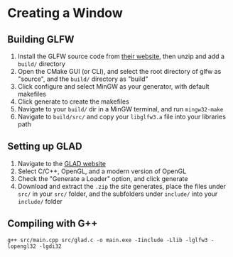 # Creating a Window

## Building GLFW
1. Install the GLFW source code from [their website](https://www.glfw.org/download.html), then unzip and add a `build/` directory
2. Open the CMake GUI (or CLI), and select the root directory of glfw as "source", and the `build/` directory as "build"
3. Click configure and select MinGW as your generator, with default makefiles
4. Click generate to create the makefiles
5. Navigate to your `build/` dir in a MinGW terminal, and run `mingw32-make`
6. Navigate to `build/src/` and copy your `libglfw3.a` file into your libraries path

## Setting up GLAD
1. Navigate to the [GLAD website](https://glad.dav1d.de/)
2. Select C/C++, OpenGL, and a modern version of OpenGL
3. Check the "Generate a Loader" option, and click generate
4. Download and extract the `.zip` the site generates, place the files under `src/` in your `src/` folder, and the subfolders under `include/` into your `include/` folder

## Compiling with G++
`g++ src/main.cpp src/glad.c -o main.exe -Iinclude -Llib -lglfw3 -lopengl32 -lgdi32`